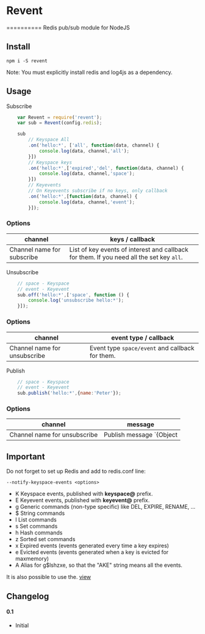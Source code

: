 # Revent
==========
Redis pub/sub module for NodeJS

## Install

`npm i -S revent`

Note: You must explicitly install redis and log4js as a dependency.

## Usage

Subscribe
```js
	var Revent = require('revent');
	var sub = Revent(config.redis);

	sub
		// Keyspace All 
		.on('hello:*', ['all', function(data, channel) {
			console.log(data, channel,'all');
		}])
		// Keyspace keys
		.on('hello:*',['expired','del', function(data, channel) {
			console.log(data, channel,'space');
		}])
		// Keyevents
		// On Keyevents subscribe if no keys, only callback
		.on('hello:*',[function(data, channel) {
			console.log(data, channel,'event');
		}]);

```

### Options
channel | keys / callback 
--------|----------------
Сhannel name for subscribe | List of key events of interest and callback for them. If you need all the set key `all`. 

Unsubscribe
```js
	// space - Keyspace
	// event - Keyevent
	sub.off('hello:*',['space', function () {
		console.log('unsubscribe hello:*');
	}]);

```

### Options
channel | event type / callback 
--------|----------------------
Сhannel name for unsubscribe | Event type `space/event` and callback for them.


Publish
```js
	// space - Keyspace
	// event - Keyevent
	sub.publish('hello:*',{name:'Peter'});
```

### Options
channel | message 
--------|----------------------
Сhannel name for unsubscribe | Publish message `{Object | String}`

## Important
Do not forget to set up Redis and add to redis.conf line:

 `--notify-keyspace-events <options>`

  - K     Keyspace events, published with __keyspace@<db>__ prefix.
  - E     Keyevent events, published with __keyevent@<db>__ prefix.
  - g     Generic commands (non-type specific) like DEL, EXPIRE, RENAME, ...
  - $     String commands
  - l     List commands
  - s     Set commands
  - h     Hash commands
  - z     Sorted set commands
  - x     Expired events (events generated every time a key expires)
  - e     Evicted events (events generated when a key is evicted for maxmemory)
  - A     Alias for g$lshzxe, so that the "AKE" string means all the events.

It is also possible to use the. [view](адрес:http://redis.io/topics/notifications"view")

## Changelog
#### 0.1

- Initial